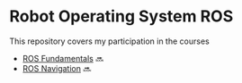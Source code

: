 # Robot Operating System ROS
This repository covers my participation in the courses
- [ROS Fundamentals](https://www.udemy.com/course/ros-essentials/) :soon:
- [ROS Navigation](https://www.udemy.com/course/ros-navigation/) :soon:
